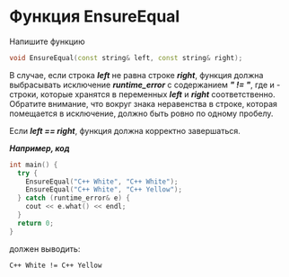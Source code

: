 Функция EnsureEqual<a name="TOP"></a>
===================

Напишите функцию 

```C++
void EnsureEqual(const string& left, const string& right);
```

В случае, если строка ***left*** не равна строке ***right***, функция должна выбрасывать исключение ***runtime_error*** с содержанием ***"<l> != <r>"***, где ***<l>*** и ***<r>*** - строки, которые хранятся в переменных ***left*** и ***right*** соответственно. Обратите внимание, что вокруг знака неравенства в строке, которая помещается в исключение, должно быть ровно по одному пробелу.

Если ***left == right***, функция должна корректно завершаться.

***Например, код***

```C++
int main() {
  try {
    EnsureEqual("C++ White", "C++ White");
    EnsureEqual("C++ White", "C++ Yellow");
  } catch (runtime_error& e) {
    cout << e.what() << endl;
  }
  return 0;
}
```

должен выводить:
  
```
C++ White != C++ Yellow
```
